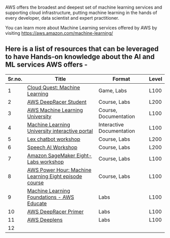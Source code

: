 AWS offers the broadest and deepest set of machine learning services and supporting cloud infrastructure, putting machine learning in the hands of every developer, data scientist and expert practitioner.

 You can learn more about Machine Learning services offered by AWS by visiting https://aws.amazon.com/machine-learning/

## Here is a list of resources that can be leveraged to have Hands-on knowledge about the AI and ML services AWS offers - 

| Sr.no. | Title                                                                                                                                                                                                                                                                                                     | Format                    | Level |
|--------|-----------------------------------------------------------------------------------------------------------------------------------------------------------------------------------------------------------------------------------------------------------------------------------------------------------|---------------------------|-------|
| 1      | [Cloud Quest: Machine Learning](https://explore.skillbuilder.aws/learn/course/11458/play/42651/play-cloud-quest-cloud-practitioner)                                                                                                                                                                       | Game, Labs                | L100  |
| 2      | [AWS DeepRacer Student](https://aws.amazon.com/deepracer/student/)                                                                                                                                                                                                                                        | Course, Labs              | L200  |
| 3      | [AWS Machine Learning University](https://github.com/aws-samples/aws-machine-learning-university-accelerated-nlp/?trk=el_a134p000006gNt0AAE&trkCampaign=Machine_Learning_University_NLP_github&sc_channel=el&sc_campaign=Machine_Learning_University_Webpage_NLP_github_CTA&sc_outcome=Product_Marketing) | Course, Documentation     | L100  |
| 4      | [Machine Learning University interactive portal](https://mlu-explain.github.io/)                                                                                                                                                                                                                          | Interactive Documentation | L100  |
| 5      | [Lex chatbot workshop](https://catalog.us-east-1.prod.workshops.aws/workshops/1340db0e-94bd-4014-93e9-dcc218b9d796/en-US)                                                                                                                                                                                 | Course, Labs              | L200  |
| 6      | [ Speech AI Workshop ]( https://catalog.us-east-1.prod.workshops.aws/workshops/acd49d39-dfcd-429a-83d6-d162b99b4c24/en-US )                                                                                                                                                                               | Course, Labs              | L200  |
| 7      | [ Amazon SageMaker Eight-Labs workshop ]( https://catalog.us-east-1.prod.workshops.aws/workshops/80ba0ea5-7cf9-4b8c-9d3f-1cd988b6c071/en-US )                                                                                                                                                             | Course, Labs              | L100  |
| 8      | [ AWS Power Hour: Machine Learning Eight episode course ]( https://pages.awscloud.com/global-traincert-twitch-power-hour-machine-learning.html )                                                                                                                                                          | Course, Labs              | L100  |
| 9      | [Machine Learning Foundations - AWS Educate](https://awseducate.instructure.com/courses/756)                                                                                                                                                                                                              | Labs                      | L100  |
| 10     | [AWS DeepRacer Primer](https://awseducate.instructure.com/courses/750)                                                                                                                                                                                                                                    | Labs                      | L100  |
| 11     | [AWS Deeplens](https://awseducate.instructure.com/courses/208)                                                                                                                                                                                                                                            | Labs                      | L100  |
| 12     | []()                                                                                                                                                                                                                                                                                                      |                           |       |